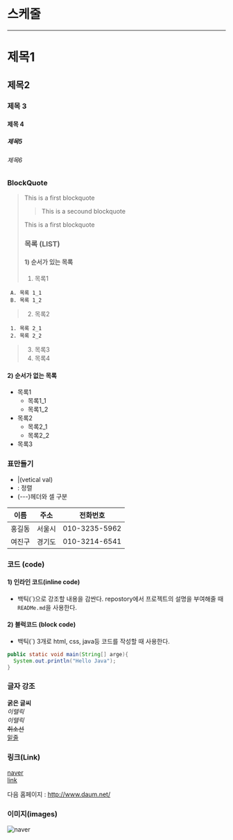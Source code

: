 # 스케줄

---

# 제목1

## 제목2

### 제목 3

#### 제목 4

##### 제목5

###### 제목6

### BlockQuote

> This is a first blockquote
>
> > This is a secound blockquote
>
> This is a first blockquote
>
> ### 목록 (LIST)
>
> #### 1) 순서가 있는 목록
>
> 1. 목록1

     A. 목록 1_1
     B. 목록 1_2

> 2. 목록2

     1. 목록 2_1
     2. 목록 2_2

> 3. 목록3
> 4. 목록4

#### 2) 순서가 없는 목록

- 목록1
  - 목록1_1
  - 목록1_2
- 목록2
  - 목록2_1
  - 목록2_2
- 목록3

### 표만들기

- |(vetical val)
- : 정렬
- (---)헤더와 셀 구분

|  이름  |  주소  |   전화번호    |
| :----: | :----: | :-----------: |
| 홍길동 | 서울시 | 010-3235-5962 |
| 여진구 | 경기도 | 010-3214-6541 |

### 코드 (code)

#### 1) 인라인 코드(inline code)

- 백틱(\`)으로 강조할 내용을 감싼다.
  repostory에서 프로젝트의 설명을 부여해줄 때 `READMe.md`을 사용한다.

#### 2) 블럭코드 (block code)

- 백틱(`) 3개로 html, css, java등 코드를 작성할 때 사용한다.

```java
public static void main(String[] arge){
  System.out.println("Hello Java");
}
```

### 글자 강조

**굵은 글씨**  
_이텔릭_  
_이텔릭_  
~~취소선~~  
<u>밑줄</u>

### 링크(Link)

[naver](https://www.naver.com/)  
[link](a.txt)

다음 홈페이지 : <http://www.daum.net/>

### 이미지(images)

![naver](https://www.naver.com/)
